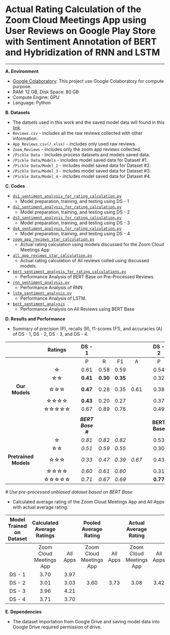 # Actual Rating Calculation of the Zoom Cloud Meetings App using User Reviews on Google Play Store with Sentiment Annotation of BERT and Hybridization of RNN and LSTM
** **

**A. Environment**
+ [Google Colaboratory](https://colab.research.google.com "Google Colab"): This project use Google Colaboratory for compute purpose.
+ RAM: 12 GB, Disk Space: 80 GB
+ Compute Engine: GPU
+ Language: Python

**B. Datasets**
+ The datsets used in this work and the saved model data will found in this [link](https://drive.google.com/drive/folders/1EeeV4jOpoJgqoj0v_tdMSoXvNcPgV3hn).
+ `Reviews.csv` - includes all the raw reviews collected with other information.
+ `App_Reviews.csv(/.xlsx)` - includes only used raw reviews.
+ `Zoom_Reviews` - includes only the zoom app reviews collected.
+ `/Pickle Data` - includes process datasets and models saved data.
+ `/Pickle Data/Models` - includes model saved data for Dataset #1.
+ `/Pickle Data/Model_2` - includes model saved data for Dataset #2.
+ `/Pickle Data/Model_3` - includes model saved data for Dataset #3.
+ `/Pickle Data/Model_4` - includes model saved data for Dataset #4.

**C. Codes**
+ [`ds1_sentiment_analysis_for_rating_calculation.py`](https://github.com/jahid-jabed/ratings_cal_zoom/blob/main/codes/ds1_sentiment_analysis_for_rating_calculation.py)
  + Model preparation, training, and testing using DS - 1
+ [`ds2_sentiment_analysis_for_rating_calculation.py`](https://github.com/jahid-jabed/ratings_cal_zoom/blob/main/codes/ds2_sentiment_analysis_for_rating_calculation.py)
  + Model preparation, training, and testing using DS - 2
+ [`ds3_sentiment_analysis_for_rating_calculation.py`](https://github.com/jahid-jabed/ratings_cal_zoom/blob/main/codes/ds3_sentiment_analysis_for_rating_calculation.py)
  + Model preparation, training, and testing using DS - 3
+ [`ds4_sentiment_analysis_for_rating_calculation.py`](https://github.com/jahid-jabed/ratings_cal_zoom/blob/main/codes/ds4_sentiment_analysis_for_rating_calculation.py)
  + Model preparation, training, and testing using DS - 4
+ [`zoom_app_reviews_star_calculation.py`](https://github.com/jahid-jabed/ratings_cal_zoom/blob/main/codes/zoom_app_reviews_star_calculation.py)
  + Actual rating calculation using models discussed for the Zoom Cloud Meetings App
+ [`all_app_reviews_star_calculation.py`](https://github.com/jahid-jabed/ratings_cal_zoom/blob/main/codes/all_app_reviews_star_calculation.py)
  + Actual rating calculation of All reviews colled using discussed models.
+ [`bert_sentiment_analysis_for_rating_calculations.py`](https://github.com/jahid-jabed/ratings_cal_zoom/blob/main/codes/bert_sentiment_analysis_for_rating_calculations.py)
  + Performance Analysis of BERT Base on Pre-Processed Reviews.
+ [`rnn_sentiment_analysis.py`](https://github.com/jahid-jabed/ratings_cal_zoom/blob/main/codes/rnn_sentiment_analysis.py)
  + Performance Analysis of RNN.
+ [`lstm_sentiment_analysis.py`](https://github.com/jahid-jabed/ratings_cal_zoom/blob/main/codes/lstm_sentiment_analysis.py)
  + Performance Analysis of LSTM.
+ [`bert_sentiment_analysis`](https://github.com/jahid-jabed/ratings_cal_zoom/blob/main/codes/bert_sentiment_analysis.py)
  + Performance Analysis on All Reviews using BERT Base

**D. Results and Performance**
+ Summary of precision (P), recalls (R), f1-scores (F1), and accuracies (A) of DS - 1, DS - 2, DS - 3, and DS - 4.

|      || Ratings | | DS - 1 |      |      |      | |DS - 2 |      |      |      | | DS - 3 |      |      |      || DS - 4 |      |      |      |
|:----:|:-:|:-------:|:-:|:----:|:----:|:----:|:----:|:-:|:----:|:----:|:----:|:----:|:-:|:----:|:----:|:----:|:----:|:-:|:----:|:----:|:----:|:----:|
|      | |           | |   P  |   R  |  F1  |   A  ||   P  |   R  |  F1  |   A  ||   P  |   R  |  F1  |   A  ||   P  |   R  |  F1  |   A  |
|      |  |  ☆     |  | 0.61 | 0.58 | 0.59 |      || 0.54 | 0.67 | 0.60 |      || **0.68** | **0.71** | **0.69** |      | |0.48 | 0.67 | 0.56 |      |
|      |   | ☆☆    | | **0.41** | **0.30** | **0.35** |      | |0.32 | 0.12 | 0.18 |      | |0.00 | 0.00 | 0.00 |      | |0.00 | 0.00 | 0.00 |      |
|**Our Models**||   ☆☆☆ |     | **0.47** | 0.28 | 0.35 | 0.61 || 0.38 | 0.29 | 0.33 | 0.45 || 0.33 | 0.25 | 0.29 | **0.71** || 0.35 | 0.21 | 0.27 | 0.54 |
|      |   |☆☆☆☆  | | **0.43** | 0.20 | 0.27 |      | |0.37 | 0.38 | **0.37** |      | |0.38 | 0.11 | 0.17 |      || 0.41 | 0.10 | 0.16 |      |
|      |  |☆☆☆☆☆ | | 0.67 | 0.89 | 0.76 |      | |0.49 | 0.65 | 0.56 |      | |0.76 | **0.94** | **0.84** |      | |0.60 | 0.87 | 0.71 |      |
|      |   |        | |  |      |      |      |  |   |   |      |      |  |      | |      |      |  |      |   |   |      |
|      |    |       | | _**BERT Base #**_|      |      |      | |**BERT Base** |      |      |      | |**RNN** |      |      |      |  | **LSTM**|     |      |      |
|      |    |☆      | | _0.81_ | _0.82_ | _0.82_ |      || 0.53 | 0.68 | 0.59 |      || 0.40 | 0.42 | 0.41 |      | | 0.38|0.51 | 0.44 |      |
|      |    |☆☆    | | _0.51_ | _0.59_ | _0.55_ |      | |0.30 | 0.28 | 0.29 |      | |0.00 | 0.00 | 0.00 |      |  |0.00| 0.00 | 0.00 |      |
|**Pretrained Models**||   ☆☆☆ |    | _0.33_ | _0.47_ | _0.39_ | _0.67_| | 0.43 | **0.35** | 0.38 | 0.53 || 0.39 | **0.35** | **0.47** | 0.45| | 0.34 | 0.29 | 0.31 | 0.47 |
|      |  | ☆☆☆☆  | | _0.60_ | _0.61_ | _0.60_ |      | |0.31 | **0.40** | 0.35 |      || 0.36 | 0.06 | 0.11 |      |  | 0.36 |0.11 | 0.17 |    |
|      |  |☆☆☆☆☆ | | _0.71_ | _0.67_ | _0.69_ |      | |**0.77** | 0.67 | 0.72 |      | |0.55 | 0.83 | 0.66 |      |  | 0.55 | 0.83 | 0.66 |    |

_# Use pre-processed unbiased dataset based on BERT Base_

+ Calculated average rating of the Zoom Cloud Meetings App and All Apps with actual average rating.

| Model Trained on Dataset | Calculated Average Ratings |          |  Pooled Average Rating  |          |  Actual Average Rating  |          |
|:------------------------:|:--------------------------:|:--------:|:-----------------------:|:--------:|:-----------------------:|:--------:|
|                          |   Zoom Cloud Meetings App  | All Apps | Zoom Cloud Meetings App | All Apps | Zoom Cloud Meetings App | All Apps |
|          DS - 1          |            3.70            |   3.97   |                         |          |                         |          |
|          DS - 2          |            3.01            |   3.03   |           3.60          |   3.73   |           3.08          |   3.42   |
|          DS - 3          |            3.96            |   4.21   |                         |          |                         |          |
|          DS - 4          |            3.71            |   3.70   |                         |          |                         |          |


**E. Dependencies**
+ The dataset importation from Google Drive and saving model data into Google Drive required permission of drive.

